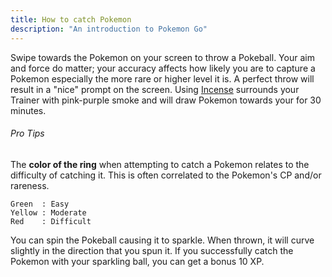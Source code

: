 ```yaml
---
title: How to catch Pokemon
description: "An introduction to Pokemon Go"
---
```


Swipe towards the Pokemon on your screen to throw a Pokeball. Your aim and force do matter; your accuracy affects how likely you are to capture a Pokemon especially the more rare or higher level it is. A perfect throw will result in a "nice" prompt on the screen. Using [Incense](/glossary/incense/) surrounds your Trainer with pink-purple smoke and will draw Pokemon towards your for 30 minutes.


###### Pro Tips
The **color of the ring** when attempting to catch a Pokemon relates to the difficulty of catching it. This is often correlated to the Pokemon's CP and/or rareness.
```
Green  : Easy
Yellow : Moderate
Red    : Difficult
```

You can spin the Pokeball causing it to sparkle. When thrown, it will curve slightly in the direction that you spun it. If you successfully catch the Pokemon with your sparkling ball, you can get a bonus 10 XP.
